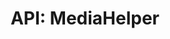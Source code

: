 ---
comment: "/**\n * The helper class for Media\n *\n * @memberof HashBrown.Server.Helpers\n */"
meta:
    range:
        - 462
        - 9697
    filename: MediaHelper.js
    lineno: 19
    columnno: 0
    path: /home/mrzapp/Development/Web/hashbrown-cms/src/Server/Helpers
    code:
        id: astnode100066509
        name: MediaHelper
        type: ClassDeclaration
        paramnames: []
classdesc: 'The helper class for Media'
memberof: HashBrown.Server.Helpers
name: MediaHelper
longname: HashBrown.Server.Helpers.MediaHelper
kind: class
scope: static
methods:
    -
        comment: "/**\n     * Gets the upload handler\n     *\n     * @param {Boolean} isSingleFile\n     *\n     * @return {Function} handler\n     */"
        meta:
            range:
                - 644
                - 1972
            filename: MediaHelper.js
            lineno: 27
            columnno: 4
            path: /home/mrzapp/Development/Web/hashbrown-cms/src/Server/Helpers
            code:
                id: astnode100066513
                name: MediaHelper.getUploadHandler
                type: MethodDefinition
                paramnames:
                    - isSingleFile
            vars:
                "": null
        description: 'Gets the upload handler'
        params:
            -
                type:
                    names:
                        - Boolean
                name: isSingleFile
        returns:
            -
                type:
                    names:
                        - function
                description: handler
        name: getUploadHandler
        longname: HashBrown.Server.Helpers.MediaHelper.getUploadHandler
        kind: function
        memberof: HashBrown.Server.Helpers.MediaHelper
        scope: static
    -
        comment: "/**\n     * Makes a directory recursively\n     *\n     * @param {String} dirPath\n     * @param {Function} callback\n     * @param {Number} position\n     */"
        meta:
            range:
                - 2135
                - 2828
            filename: MediaHelper.js
            lineno: 75
            columnno: 4
            path: /home/mrzapp/Development/Web/hashbrown-cms/src/Server/Helpers
            code:
                id: astnode100066651
                name: MediaHelper.mkdirRecursively
                type: MethodDefinition
                paramnames:
                    - dirPath
                    - callback
                    - position
            vars:
                "": null
        description: 'Makes a directory recursively'
        params:
            -
                type:
                    names:
                        - String
                name: dirPath
            -
                type:
                    names:
                        - function
                name: callback
                defaultvalue: null
            -
                type:
                    names:
                        - Number
                name: position
                defaultvalue: 0
        name: mkdirRecursively
        longname: HashBrown.Server.Helpers.MediaHelper.mkdirRecursively
        kind: function
        memberof: HashBrown.Server.Helpers.MediaHelper
        scope: static
    -
        comment: "/**\n     * Sets a Media object\n     *\n     * @param {Number} id\n     * @param {Object} file\n     *\n     * @return {Promise} promise\n     */"
        meta:
            range:
                - 2982
                - 4968
            filename: MediaHelper.js
            lineno: 107
            columnno: 4
            path: /home/mrzapp/Development/Web/hashbrown-cms/src/Server/Helpers
            code:
                id: astnode100066740
                name: MediaHelper.setMediaData
                type: MethodDefinition
                paramnames:
                    - id
                    - file
            vars:
                "": null
        description: 'Sets a Media object'
        params:
            -
                type:
                    names:
                        - Number
                name: id
            -
                type:
                    names:
                        - Object
                name: file
        returns:
            -
                type:
                    names:
                        - Promise
                description: promise
        name: setMediaData
        longname: HashBrown.Server.Helpers.MediaHelper.setMediaData
        kind: function
        memberof: HashBrown.Server.Helpers.MediaHelper
        scope: static
    -
        comment: "/**\n     * Uploads a file from temp storage\n     *\n     * @param {String} project\n     * @param {String} environment\n     * @param {String} id\n     * @param {String} tempPath\n     *\n     * @returns {Promise} Result\n     */"
        meta:
            range:
                - 5201
                - 6485
            filename: MediaHelper.js
            lineno: 176
            columnno: 4
            path: /home/mrzapp/Development/Web/hashbrown-cms/src/Server/Helpers
            code:
                id: astnode100066898
                name: MediaHelper.uploadFromTemp
                type: MethodDefinition
                paramnames:
                    - project
                    - environment
                    - id
                    - tempPath
            vars:
                "": null
        description: 'Uploads a file from temp storage'
        params:
            -
                type:
                    names:
                        - String
                name: project
            -
                type:
                    names:
                        - String
                name: environment
            -
                type:
                    names:
                        - String
                name: id
            -
                type:
                    names:
                        - String
                name: tempPath
        returns:
            -
                type:
                    names:
                        - Promise
                description: Result
        name: uploadFromTemp
        longname: HashBrown.Server.Helpers.MediaHelper.uploadFromTemp
        kind: function
        memberof: HashBrown.Server.Helpers.MediaHelper
        scope: static
    -
        comment: "/**\n     * Gets the Media tree\n     *\n     * NOTE:\n     * This method, as opposed to most other resource methods, does not merge\n     * local and remote resources since it would be too complicated in the end\n     *\n     * @param {String} project\n     * @param {String} environment\n     *\n     * @return {Promise} Tree\n     */"
        meta:
            range:
                - 6821
                - 8018
            filename: MediaHelper.js
            lineno: 227
            columnno: 4
            path: /home/mrzapp/Development/Web/hashbrown-cms/src/Server/Helpers
            code:
                id: astnode100067039
                name: MediaHelper.getTree
                type: MethodDefinition
                paramnames:
                    - project
                    - environment
            vars:
                "": null
        description: "Gets the Media tree\n\nNOTE:\nThis method, as opposed to most other resource methods, does not merge\nlocal and remote resources since it would be too complicated in the end"
        params:
            -
                type:
                    names:
                        - String
                name: project
            -
                type:
                    names:
                        - String
                name: environment
        returns:
            -
                type:
                    names:
                        - Promise
                description: Tree
        name: getTree
        longname: HashBrown.Server.Helpers.MediaHelper.getTree
        kind: function
        memberof: HashBrown.Server.Helpers.MediaHelper
        scope: static
    -
        comment: "/**\n     * Sets a Media tree parent\n     *\n     * @param {String} project\n     * @param {String} environment\n     * @param {String} id\n     * @param {Object} item\n     *\n     * @return {Promise} promise\n     */"
        meta:
            range:
                - 8243
                - 9415
            filename: MediaHelper.js
            lineno: 275
            columnno: 4
            path: /home/mrzapp/Development/Web/hashbrown-cms/src/Server/Helpers
            code:
                id: astnode100067185
                name: MediaHelper.setTreeItem
                type: MethodDefinition
                paramnames:
                    - project
                    - environment
                    - id
                    - item
            vars:
                "": null
        description: 'Sets a Media tree parent'
        params:
            -
                type:
                    names:
                        - String
                name: project
            -
                type:
                    names:
                        - String
                name: environment
            -
                type:
                    names:
                        - String
                name: id
            -
                type:
                    names:
                        - Object
                name: item
        returns:
            -
                type:
                    names:
                        - Promise
                description: promise
        name: setTreeItem
        longname: HashBrown.Server.Helpers.MediaHelper.setTreeItem
        kind: function
        memberof: HashBrown.Server.Helpers.MediaHelper
        scope: static
    -
        comment: "/**\n     * Gets the media temp path\n     *\n     * @param {String} project\n     *\n     * @returns {String} path\n     */"
        meta:
            range:
                - 9548
                - 9695
            filename: MediaHelper.js
            lineno: 321
            columnno: 4
            path: /home/mrzapp/Development/Web/hashbrown-cms/src/Server/Helpers
            code:
                id: astnode100067280
                name: MediaHelper.getTempPath
                type: MethodDefinition
                paramnames:
                    - project
            vars:
                "": null
        description: 'Gets the media temp path'
        params:
            -
                type:
                    names:
                        - String
                name: project
        returns:
            -
                type:
                    names:
                        - String
                description: path
        name: getTempPath
        longname: HashBrown.Server.Helpers.MediaHelper.getTempPath
        kind: function
        memberof: HashBrown.Server.Helpers.MediaHelper
        scope: static
shortname: MediaHelper
layout: docPage
permalink: /docs/hashbrown/server/helpers/mediahelper/
title: 'API: MediaHelper'
description: 'The helper class for Media'

---